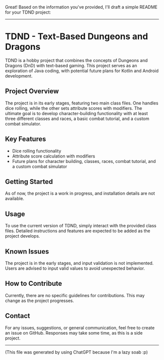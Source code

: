 Great! Based on the information you've provided, I'll draft a simple README for your TDND project:

---

# TDND - Text-Based Dungeons and Dragons

TDND is a hobby project that combines the concepts of Dungeons and Dragons (DnD) with text-based gaming. This project serves as an exploration of Java coding, with potential future plans for Kotlin and Android development.

## Project Overview

The project is in its early stages, featuring two main class files. One handles dice rolling, while the other sets attribute scores with modifiers. The ultimate goal is to develop character-building functionality with at least three different classes and races, a basic combat tutorial, and a custom combat simulator.

## Key Features

- Dice rolling functionality
- Attribute score calculation with modifiers
- Future plans for character building, classes, races, combat tutorial, and a custom combat simulator

## Getting Started

As of now, the project is a work in progress, and installation details are not available.

## Usage

To use the current version of TDND, simply interact with the provided class files. Detailed instructions and features are expected to be added as the project develops.

## Known Issues

The project is in the early stages, and input validation is not implemented. Users are advised to input valid values to avoid unexpected behavior.

## How to Contribute

Currently, there are no specific guidelines for contributions. This may change as the project progresses.

## Contact

For any issues, suggestions, or general communication, feel free to create an issue on GitHub. Responses may take some time, as this is a side project.

---

(This file was generated by using ChatGPT because I'm a lazy soab :p)

